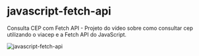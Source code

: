 # javascript-fetch-api
Consulta CEP com Fetch API - Projeto do vídeo sobre como consultar cep utilizando o viacep e a Fetch API do JavaScript. 


![javascript-fetch-api](https://user-images.githubusercontent.com/65515537/171446109-d47285a7-6561-4997-8089-6bcd251d789c.gif)
